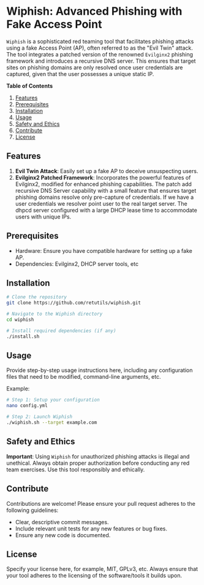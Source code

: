 # Wiphish: Advanced Phishing with Fake Access Point

`Wiphish` is a sophisticated red teaming tool that facilitates phishing attacks using a fake Access Point (AP), often referred to as the "Evil Twin" attack. The tool integrates a patched version of the renowned `Evilginx2` phishing framework and introduces a recursive DNS server. This ensures that target sites on phishing domains are only resolved once user credentials are captured, given that the user possesses a unique static IP.

**Table of Contents**
1. [Features](#features)
2. [Prerequisites](#prerequisites)
3. [Installation](#installation)
4. [Usage](#usage)
5. [Safety and Ethics](#safety-and-ethics)
6. [Contribute](#contribute)
7. [License](#license)

## Features

1. **Evil Twin Attack**: Easily set up a fake AP to deceive unsuspecting users.
2. **Evilginx2 Patched Framework**: Incorporates the powerful features of Evilginx2, modified for enhanced phishing capabilities. The patch add recursive DNS Server capability with a small feature that ensures target phishing domains resolve only pre-capture of credentials. If we have a user credentials we resolver point user to the real target server. 
The dhpcd server configured with a large DHCP lease time to accommodate users with unique IPs.


## Prerequisites

- Hardware: Ensure you have compatible hardware for setting up a fake AP.
- Dependencies: Evilginx2, DHCP server tools, etc

## Installation

```bash
# Clone the repository
git clone https://github.com/retutils/wiphish.git

# Navigate to the Wiphish directory
cd wiphish

# Install required dependencies (if any)
./install.sh
```

## Usage

Provide step-by-step usage instructions here, including any configuration files that need to be modified, command-line arguments, etc.

Example:
```bash
# Step 1: Setup your configuration
nano config.yml

# Step 2: Launch Wiphish
./wiphish.sh --target example.com
```

## Safety and Ethics

**Important**: Using `Wiphish` for unauthorized phishing attacks is illegal and unethical. Always obtain proper authorization before conducting any red team exercises. Use this tool responsibly and ethically.

## Contribute

Contributions are welcome! Please ensure your pull request adheres to the following guidelines:

- Clear, descriptive commit messages.
- Include relevant unit tests for any new features or bug fixes.
- Ensure any new code is documented.

## License

Specify your license here, for example, MIT, GPLv3, etc. Always ensure that your tool adheres to the licensing of the software/tools it builds upon.